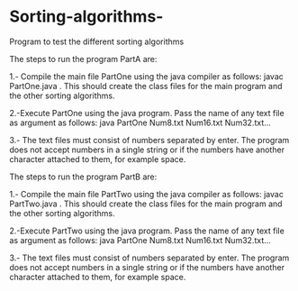 # Sorting-algorithms-
Program to test the different sorting algorithms 


The steps to run the program PartA are:

1.- Compile the main file PartOne using the java compiler as follows: javac PartOne.java . This should create the class files for the main program and the other sorting algorithms.

2.-Execute PartOne using the java program. Pass the name of any text file as argument as follows: java PartOne Num8.txt Num16.txt Num32.txt…

3.- The text files must consist of numbers separated by enter. The program does not accept numbers in a single string or if the numbers have another character attached to them, for example space.


The steps to run the program PartB are: 

1.- Compile the main file PartTwo using the java compiler as follows: javac PartTwo.java . This should create the class files for the main program and the other sorting algorithms.


2.-Execute PartTwo using the java program. Pass the name of any text file as argument as follows: java PartOne Num8.txt Num16.txt Num32.txt…

3.- The text files must consist of numbers separated by enter. The program does not accept numbers in a single string or if the numbers have another character attached to them, for example space.
